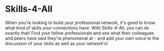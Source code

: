 # Skills-4-All

When you're looking to build your professional network, it's good to know what kind of skills your connections have. With Skills-4-All, you can do exactly that! Find your fellow professionals and see what their colleagues and peers have said they're phenomenal at - and add your own voice to the discussion of your skills as well as your network's!